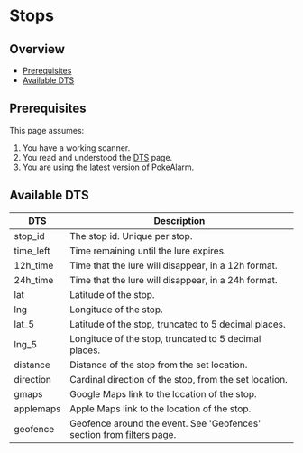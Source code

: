# Stops

## Overview

* [Prerequisites](#prerequisites)
* [Available DTS](#available-dts)

## Prerequisites

This page assumes:

1. You have a working scanner.
2. You read and understood the [DTS](Dynamic-Text-Substitution) page.
3. You are using the latest version of PokeAlarm.

## Available DTS

| DTS          | Description                                            |
|------------- |------------------------------------------------------- |
| stop_id      | The stop id. Unique per stop.                          |
| time_left    | Time remaining until the lure expires.                 |
| 12h_time     | Time that the lure will disappear, in a 12h format.    |
| 24h_time     | Time that the lure will disappear, in a 24h format.    |
| lat          | Latitude of the stop.                                  |
| lng          | Longitude of the stop.                                 |
| lat_5        | Latitude of the stop, truncated to 5 decimal places.   |
| lng_5        | Longitude of the stop, truncated to 5 decimal places.  |
| distance     | Distance of the stop from the set location.            |
| direction    | Cardinal direction of the stop, from the set location. |
| gmaps        | Google Maps link to the location of the stop.          |
| applemaps    | Apple Maps link to the location of the stop.           |
| geofence     | Geofence around the event. See 'Geofences' section from [filters](Filters-Overview#geofence) page.|
